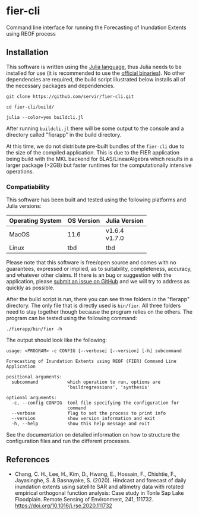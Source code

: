 # fier-cli
Command line interface for running the Forecasting of Inundation Extents using REOF process

## Installation

This software is written using the [Julia language](https://julialang.org/), thus Julia needs to be installed for use (it is recommended to use the [official binaries](https://julialang.org/downloads/)). No other dependencies are required, the build script illustrated below installs all of the necessary packages and dependencies.

```
git clone https://github.com/servir/fier-cli.git

cd fier-cli/build/

julia --color=yes buildcli.jl
```
After running `buildcli.jl` there will be some output to the console and a directory called "fierapp" in the build directory.

At this time, we do not distribute pre-built bundles of the `fier-cli` due to the size of the compiled application. This is due to the FIER application being build with the MKL backend for BLAS/LinearAlgebra which results in a larger package (>2GB) but faster runtimes for the computationally intensive operations.

### Compatiability

This software has been built and tested using the following platforms and Julia versions:

| Operating System | OS Version | Julia Version        |
| ---------------- | ---------- | -------------------- |
| MacOS            | 11.6       | v1.6.4 <br/> v1.7.0  |
| Linux            | tbd        | tbd        |

Please note that this software is free/open source and comes with no guarantees, expressed or implied, as to suitability, completeness, accuracy, and whatever other claims. If there is an bug or suggestion with the application, please [submit an issue on GitHub](https://github.com/SERVIR/fier-cli/issues) and we will try to address as quickly as possible.

After the build script is run, there you can see three folders in the "fierapp" directory. The only file that is directly used is `bin/fier`. All three folders need to stay together though because the program relies on the others. The program can be tested using the following command:


```
./fierapp/bin/fier -h

```

The output should look like the following:

```
usage: <PROGRAM> -c CONFIG [--verbose] [--version] [-h] subcommand

Forecasting of Inundation Extents using REOF (FIER) Command Line
Application

positional arguments:
  subcommand           which operation to run, options are
                       'buildregressions', 'synthesis'

optional arguments:
  -c, --config CONFIG  toml file specifying the configuration for
                       command
  --verbose            flag to set the process to print info
  --version            show version information and exit
  -h, --help           show this help message and exit
```

See the documentation on detailed information on how to structure the configuration files and run the different processes.

## References

* Chang, C. H., Lee, H., Kim, D., Hwang, E., Hossain, F., Chishtie, F., Jayasinghe, S. & Basnayake, S. (2020). Hindcast and forecast of daily inundation extents using satellite SAR and altimetry data with rotated empirical orthogonal function analysis: Case study in Tonle Sap Lake Floodplain. Remote Sensing of Environment, 241, 111732. https://doi.org/10.1016/j.rse.2020.111732
